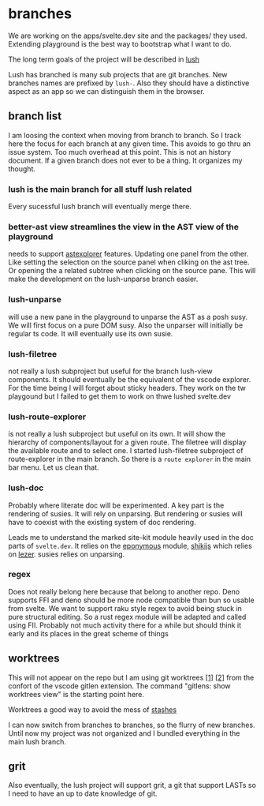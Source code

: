 # branches

We are working on the apps/svelte.dev site and the packages/ they used.
Extending playground is the best way to bootstrap what I want to do.

The long term goals of the project will be described in [lush](./lush.md)

Lush has branched is many sub projects that are git branches. New branches names
are prefixed by `lush-`. Also they should have a distinctive aspect as an app so
we can distinguish them in the browser.

## branch list

I am loosing the context when moving from branch to branch. So I track here the
focus for each branch at any given time. This avoids to go thru an issue
system. Too much overhead at this point. This is not an history document. If a
given branch does not ever to be a thing. It organizes my thought.

### lush is the main branch for all stuff lush related

Every sucessful lush branch will eventually merge there.

### better-ast view streamlines the view in the AST view of the playground

needs to support [astexplorer](https://astexplorer.net/) features. Updating
one panel from the other. Like setting the selection on the source panel
when cliking on the ast tree. Or opening the a related subtree when clicking on the
source pane. This will make the development on the lush-unparse branch easier.

### lush-unparse 

will use a new pane in the playground to unparse the AST as a posh
susy. We will first focus on a pure DOM susy. Also the unparser will initially
be regular ts code. It will eventually use its own susie.

### lush-filetree 

not really a lush subproject but useful for the branch lush-view
components. It should eventually be the equivalent of the vscode explorer. For
the time being I will forget about sticky headers. They work on the tw
playgound but I failed to get them to work on thwe lushed svelte.dev

### lush-route-explorer

is not really a lush subproject but useful on its own. It will show the
hierarchy of components/layout for a given route. The filetree will display the
available route and to select one. I started lush-filetree subproject of
route-explorer in the main branch. So there is a `route explorer` in the main
bar menu. Let us clean that.

### lush-doc

Probably where literate doc will be experimented. A key part is the
rendering of susies. It will rely on unparsing. But rendering or susies
will have to coexist with the existing system of doc rendering.

Leads me to understand the marked site-kit module heavily used in the doc parts of `svelte.dev`. It relies on the [eponymous](https://marked.js.org/) module,
[shikijs](https://github.com/shikijs/shiki) which relies on
[lezer](https://github.com/observablehq/lezer/pkgs/npm/lezer). 
susies relies on unparsing.

### regex

Does not really belong here because that belong to another repo.
Deno supports FFI and deno should be more node compatible than bun 
so usable from svelte.
We want to support raku style regex to avoid being stuck in pure
structural editing. So a rust regex module will be adapted and called using FII.
Probably not much activity there for a while but should think it early
and its places in the great scheme of things


## worktrees

This will not appear on the repo but I am using git worktrees
[\[1\]](https://git-scm.com/docs/git-worktree)
[\[2\]](https://www.youtube.com/watch?v=s4BTvj1ZVLM) from the confort of the
vscode gitlen extension. The command "gitlens: show worktrees view" is the
starting point here.

Worktrees a good way to avoid the mess of
[stashes](https://git-scm.com/docs/git-stash)

I can now switch from branches to branches, so the flurry of new branches. Until
now my project was not organized and I bundled everything in the main lush
branch.

## grit

Also eventually, the lush project will support grit, a git that support LASTs so I need to have an up to date
knowledge of git.
